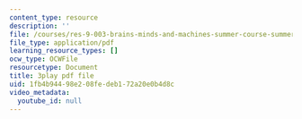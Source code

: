 ```yaml
---
content_type: resource
description: ''
file: /courses/res-9-003-brains-minds-and-machines-summer-course-summer-2015/1fb4b94498e208fedeb172a20e0b4d8c_eKKXJyabCAQ.pdf
file_type: application/pdf
learning_resource_types: []
ocw_type: OCWFile
resourcetype: Document
title: 3play pdf file
uid: 1fb4b944-98e2-08fe-deb1-72a20e0b4d8c
video_metadata:
  youtube_id: null
---
```

